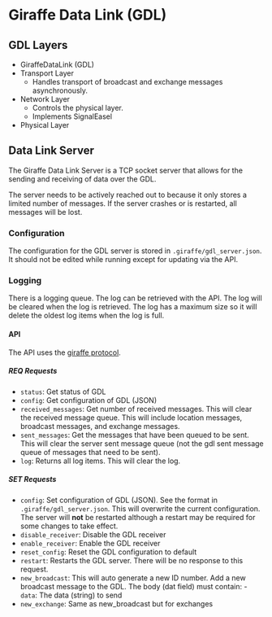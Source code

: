 # Giraffe Data Link (GDL)

## GDL Layers
- GiraffeDataLink (GDL)
- Transport Layer
  - Handles transport of broadcast and exchange messages asynchronously.
- Network Layer
  - Controls the physical layer.
  - Implements SignalEasel
- Physical Layer

## Data Link Server
The Giraffe Data Link Server is a TCP socket server that allows for the sending and receiving of data over the GDL.

The server needs to be actively reached out to because it only stores a limited number of messages. If the server crashes or is restarted, all messages will be lost.

### Configuration
The configuration for the GDL server is stored in `.giraffe/gdl_server.json`. It should not be edited while running except for updating via the API.

### Logging
There is a logging queue. The log can be retrieved with the API. The log will be cleared when the log is retrieved. The log has a maximum size so it will delete the oldest log items when the log is full.

#### API
The API uses the [giraffe protocol](protocol.md).

##### REQ Requests
- `status`: Get status of GDL
- `config`: Get configuration of GDL (JSON)
- `received_messages`: Get number of received messages. This will clear the received message queue. This will include location messages, broadcast messages, and exchange messages.
- `sent_messages`: Get the messages that have been queued to be sent. This will clear the server sent message queue (not the gdl sent message queue of messages that need to be sent).
- `log`: Returns all log items. This will clear the log.

##### SET Requests
- `config`: Set configuration of GDL (JSON). See the format in `.giraffe/gdl_server.json`. This will overwrite the current configuration. The server will **not** be restarted although a restart may be required for some changes to take effect.
- `disable_receiver`: Disable the GDL receiver
- `enable_receiver`: Enable the GDL receiver
- `reset_config`: Reset the GDL configuration to default
- `restart`: Restarts the GDL server. There will be no response to this request.
- `new_broadcast`: This will auto generate a new ID number. Add a new broadcast message to the GDL. The body (dat field) must contain:
      - `data`: The data (string) to send
- `new_exchange`: Same as new_broadcast but for exchanges
